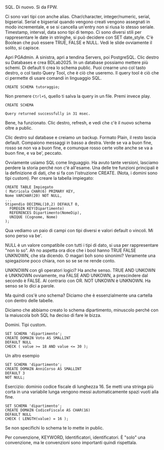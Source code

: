 SQL. Di nuovo. Sì da FPW.

Ci sono vari tipi con anche alias. Char/character, integer/numeric, serial, bigserial. Serial e bigserial quando vengono creati vengono assegnati in modo incrementale, e se si cancella un'entry non si riusa lo stesso seriale. Timestamp, interval, data sono tipi di tempo. Ci sono diversi stili per rappresentare le date in stringhe, si può decidere con SET date_style. C'è Boolean che può essere TRUE, FALSE e NULL. Vedi le slide ovviamente il solito, si capisce.

Apri PGAdmin. A sinistra, apri a tendina Servers, poi PostgreSQL. Clic destro su Databases e crea BDLab2025. In un database possiamo mettere più schemi. Di default ti crea lo schema public. Puoi crearne uno col tasto destro, o col tasto Query Tool, che è ciò che useremo. Il query tool è ciò che ci permette di usare comandi in linguaggio SQL.

```
CREATE SCHEMA tutoraggio;
```

Non premere `Ctrl+S`, quello ti salva la query in un file. Premi invece play.


```
CREATE SCHEMA

Query returned successfully in 31 msec.
```

Bene, ha funzionato. Clic destro, refresh, e vedi che c'è il nuovo schema oltre a public.

Clic destro sul database e creiamo un backup. Formato Plain, il resto lascia default. Compaiono messaggi in basso a destra. Verde se va a buon fine, rosso se non va a buon fine, e comunque rosso certe volte anche se va a buon fine, e va be', peccato.

Ovviamente usiamo SQL come linguaggio. Ha avuto tante versioni, lasciamo perdere la storia perché non c'è all'esame. Una delle tre funzioni principali è la definizione di dati, che si fa con l'istruzione CREATE. (Nota, i domini sono tipi custom). Per creare la tabella impiegato:

```
CREATE TABLE Impiegato
( Matricola CHAR(6) PRIMARY KEY,
Nome VARCHAR(20) NOT NULL,
...
Stipendio DECIMAL(10,2) DEFAULT 0,
  FOREGIN KEY(Dipartimento)
  REFERENCES Dipartimento(NomeDip),
  UNIQUE (Cognome, Nome)
);
```

Qua vediamo un paio di campi con tipi diversi e valori default o vincoli. Mi sono perso va be'.

NULL è un valore compatibile con tutti i tipi di dato, si usa per rappresentare "non lo so". Ah no aspetta ora dice che i bool hanno TRUE FALSE UNKNOWN, che sta dicendo. O magari boh sono sinonimi? Veramente una spiegazione poco chiara, non so se se ne rende conto.

UNKNOWN con gli operatori logici? Ha anche senso. TRUE AND UNKOWN è UNKNOWN ovviamente, ma FALSE AND UNKOWN, a prescindere dal secondo è FALSE. Al contrario con OR. NOT UNKOWN è UNKNOWN. Ha senso se lo dici a parole.

Ma quindi cos'è uno schema? Diciamo che è essenzialmente una cartella con dentro delle tabelle.

Diciamo che abbiamo creato lo schema dipartimento, minuscolo perché con la maiuscola boh SQL ha deciso di fare le bizza.

Domini. Tipi custom.

```
SET SCHEMA 'dipartimento';
CREATE DOMAIN Voto AS SMALLINT
DEFAULT NULL
CHECK ( value >= 18 AND value <= 30 );
```

Un altro esempio

```
SET SCHEMA 'dipartimento';
CREATE DOMAIN AnniCorso AS SMALLINT
DEFAULT 3
NOT NULL;
```

Esercizio: dominio codice fiscale di lunghezza 16. Se metti una stringa più corta in una variabile lunga vengono messi automaticamente spazi vuoti alla fine.

```
SET SCHEMA 'dipartimento';
CREATE DOMAIN CodiceFiscale AS CHAR(16)
DEFAULT NULL
CHECK ( LENGTH(value) = 16 );
```

Se non specifichi lo schema te lo mette in public.

Per convenzione, KEYWORD, Identificatori, identificatori. È "solo" una convenzione, ma le convenzioni sono importanti quindi rispettala.
